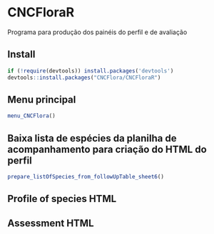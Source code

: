 # CNCFloraR
Programa para produção dos painéis do perfil e de avaliação

## Install

```r
if (!require(devtools)) install.packages('devtools')
devtools::install.packages("CNCFlora/CNCFloraR")
```

## Menu principal

```r
menu_CNCFlora()
```

## Baixa lista de espécies da planilha de acompanhamento para criação do HTML do perfil

```r
prepare_listOfSpecies_from_followUpTable_sheet6()
```

## Profile of species HTML

## Assessment HTML
